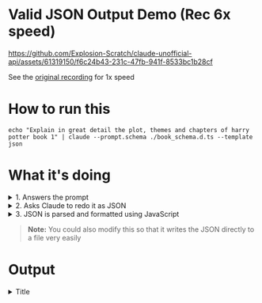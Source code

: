 # Valid JSON Output Demo (Rec 6x speed)

https://github.com/Explosion-Scratch/claude-unofficial-api/assets/61319150/f6c24b43-231c-47fb-941f-8533bc1b28cf

See the [original recording](https://github.com/Explosion-Scratch/claude-unofficial-api/assets/61319150/979ba3d4-78bc-4560-b5e0-cc4043320102) for 1x speed

# How to run this
```
echo "Explain in great detail the plot, themes and chapters of harry potter book 1" | claude --prompt.schema ./book_schema.d.ts --template json
```

# What it's doing
<details>
<summary>1. Answers the prompt</summary>
It just answers the prompt in plain text. I set `{__silent=true}` in the template so no output is shown
</details>

<details>
<summary>2. Asks Claude to redo it as JSON</summary>
Asks Claude to format its last response as JSON matching the typescript schema given in `{schema}`.
</details> 

<details>
<summary>3. JSON is parsed and formatted using JavaScript</summary>
If the JSON is invalid nothing is logged, if it's valid it's formatted and logged to the console
</details>

> **Note:**
> You could also modify this so that it writes the JSON directly to a file very easily

# Output

<details>
<summary>Title</summary>


```json
{
  "title": "Harry Potter and the Philosopher's Stone",
  "author": {
    "name": "J.K. Rowling",
    "fame": 100
  },
  "themes": [
    "Good vs evil",
    "Friendship",
    "Coming of age",
    "Prejudice"
  ],
  "chapterCount": 19,
  "chapters": [
    {
      "title": "The Boy Who Lived",
      "summary": "Baby Harry survives Voldemort's attack and is left with his aunt and uncle.",
      "importance": 80,
      "characterIds": [
        "Harry Potter",
        "Voldemort",
        "Vernon Dursley",
        "Petunia Dursley"
      ]
    },
    {
      "title": "The Vanishing Glass",
      "summary": "Strange events around Harry hint at his magical abilities.",
      "importance": 50,
      "characterIds": [
        "Harry Potter",
        "Dudley Dursley",
        "Petunia Dursley",
        "Vernon Dursley"
      ]
    },
    {
      "title": "The Letters from No One",
      "summary": "Harry's Hogwarts acceptance letters keep arriving despite the Dursleys' efforts to block them.",
      "importance": 70,
      "characterIds": [
        "Harry Potter",
        "Vernon Dursley",
        "Petunia Dursley",
        "Dudley Dursley"
      ]
    },
    {
      "title": "The Keeper of the Keys",
      "summary": "Hagrid arrives and informs Harry he is a wizard and takes him to Diagon Alley.",
      "importance": 90,
      "characterIds": [
        "Harry Potter",
        "Rubeus Hagrid",
        "Vernon Dursley",
        "Dudley Dursley"
      ]
    },
    {
      "title": "Diagon Alley",
      "summary": "Harry shops for his school supplies and equipment.",
      "importance": 70,
      "characterIds": [
        "Harry Potter",
        "Rubeus Hagrid"
      ]
    },
    {
      "title": "The Journey from Platform Nine and Three-Quarters",
      "summary": "Harry travels to Hogwarts via the Hogwarts Express train and meets Ron.",
      "importance": 80,
      "characterIds": [
        "Harry Potter",
        "Ron Weasley"
      ]
    },
    {
      "title": "The Sorting Hat",
      "summary": "Harry and classmates are sorted into school Houses by the Sorting Hat.",
      "importance": 90,
      "characterIds": [
        "Harry Potter",
        "Ron Weasley",
        "Hermione Granger"
      ]
    },
    {
      "title": "The Potions Master",
      "summary": "Harry attends his first Potions class with the hostile Professor Snape.",
      "importance": 60,
      "characterIds": [
        "Harry Potter",
        "Severus Snape"
      ]
    },
    {
      "title": "The Midnight Duel",
      "summary": "Harry and Ron arrange to duel Draco Malfoy at midnight.",
      "importance": 50,
      "characterIds": [
        "Harry Potter",
        "Ron Weasley",
        "Draco Malfoy"
      ]
    },
    {
      "title": "Halloween",
      "summary": "A troll gets into Hogwarts on Halloween night.",
      "importance": 80,
      "characterIds": [
        "Harry Potter",
        "Ron Weasley",
        "Hermione Granger"
      ]
    },
    {
      "title": "Quidditch",
      "summary": "Events surrounding Harry's first Quidditch match.",
      "importance": 70,
      "characterIds": [
        "Harry Potter",
        "Severus Snape"
      ]
    },
    {
      "title": "The Mirror of Erised",
      "summary": "Harry finds a mirror that shows a person's deepest desires.",
      "importance": 80,
      "characterIds": [
        "Harry Potter",
        "Albus Dumbledore"
      ]
    },
    {
      "title": "Nicolas Flamel",
      "summary": "Nicolas Flamel is revealed as creator of the Philosopher's Stone.",
      "importance": 80,
      "characterIds": [
        "Harry Potter",
        "Ron Weasley",
        "Hermione Granger"
      ]
    },
    {
      "title": "Norbert the Norwegian Ridgeback",
      "summary": "Hagrid hatches a dragon egg and Harry helps smuggle it away.",
      "importance": 60,
      "characterIds": [
        "Harry Potter",
        "Ron Weasley",
        "Rubeus Hagrid"
      ]
    },
    {
      "title": "The Forbidden Forest",
      "summary": "Detention in the Forbidden Forest for Harry, Hermione, Neville and Draco.",
      "importance": 70,
      "characterIds": [
        "Harry Potter",
        "Draco Malfoy",
        "Neville Longbottom"
      ]
    },
    {
      "title": "Through the Trapdoor",
      "summary": "Harry goes through the trapdoor to find the Stone before Snape.",
      "importance": 100,
      "characterIds": [
        "Harry Potter",
        "Ron Weasley",
        "Hermione Granger"
      ]
    },
    {
      "title": "The Man with Two Faces",
      "summary": "Harry confronts Quirrell and Voldemort.",
      "importance": 100,
      "characterIds": [
        "Harry Potter",
        "Voldemort",
        "Professor Quirrell"
      ]
    },
    {
      "title": "The Parting of the Ways",
      "summary": "Harry wakes in hospital and gets the end-of-term House Cup.",
      "importance": 80,
      "characterIds": [
        "Harry Potter",
        "Ron Weasley",
        "Hermione Granger",
        "Albus Dumbledore"
      ]
    }
  ]
}
```

</details>
